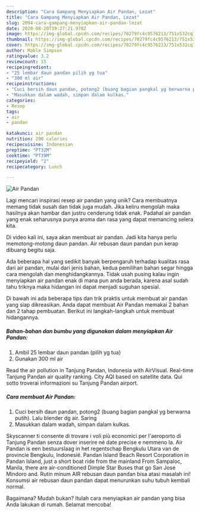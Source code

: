 ```yaml
---
description: "Cara Gampang Menyiapkan Air Pandan, Lezat"
title: "Cara Gampang Menyiapkan Air Pandan, Lezat"
slug: 2094-cara-gampang-menyiapkan-air-pandan-lezat
date: 2020-08-20T19:27:21.970Z
image: https://img-global.cpcdn.com/recipes/70279fc4c9576213/751x532cq70/air-pandan-foto-resep-utama.jpg
thumbnail: https://img-global.cpcdn.com/recipes/70279fc4c9576213/751x532cq70/air-pandan-foto-resep-utama.jpg
cover: https://img-global.cpcdn.com/recipes/70279fc4c9576213/751x532cq70/air-pandan-foto-resep-utama.jpg
author: Mable Simpson
ratingvalue: 3.2
reviewcount: 15
recipeingredient:
- "25 lembar daun pandan pilih yg tua"
- "300 ml air"
recipeinstructions:
- "Cuci bersih daun pandan, potong2 (buang bagian pangkal yg berwarna putih). Lalu blender dg air. Saring"
- "Masukkan dalam wadah, simpan dalam kulkas."
categories:
- Resep
tags:
- air
- pandan

katakunci: air pandan 
nutrition: 290 calories
recipecuisine: Indonesian
preptime: "PT32M"
cooktime: "PT39M"
recipeyield: "2"
recipecategory: Lunch

---
```



![Air Pandan](https://img-global.cpcdn.com/recipes/70279fc4c9576213/751x532cq70/air-pandan-foto-resep-utama.jpg)

Lagi mencari inspirasi resep air pandan yang unik? Cara membuatnya memang tidak susah dan tidak juga mudah. Jika keliru mengolah maka hasilnya akan hambar dan justru cenderung tidak enak. Padahal air pandan yang enak seharusnya punya aroma dan rasa yang dapat memancing selera kita.

Di video kali ini, saya akan membuat air pandan. Jadi kita hanya perlu memotong-motong daun pandan. Air rebusan daun pandan pun kerap dibuang begitu saja.

Ada beberapa hal yang sedikit banyak berpengaruh terhadap kualitas rasa dari air pandan, mulai dari jenis bahan, kedua pemilihan bahan segar hingga cara mengolah dan menghidangkannya. Tidak usah pusing kalau ingin menyiapkan air pandan enak di mana pun anda berada, karena asal sudah tahu triknya maka hidangan ini dapat menjadi suguhan spesial.


Di bawah ini ada beberapa tips dan trik praktis untuk membuat air pandan yang siap dikreasikan. Anda dapat membuat Air Pandan memakai 2 bahan dan 2 tahap pembuatan. Berikut ini langkah-langkah untuk membuat hidangannya.

<!--inarticleads1-->

##### Bahan-bahan dan bumbu yang digunakan dalam menyiapkan Air Pandan:

1. Ambil 25 lembar daun pandan (pilih yg tua)
1. Gunakan 300 ml air


Read the air pollution in Tanjung Pandan, Indonesia with AirVisual. Real-time Tanjung Pandan air quality ranking. City AQI based on satellite data. Qui sotto troverai informazioni su Tanjung Pandan airport. 

<!--inarticleads2-->

##### Cara membuat Air Pandan:

1. Cuci bersih daun pandan, potong2 (buang bagian pangkal yg berwarna putih). Lalu blender dg air. Saring
1. Masukkan dalam wadah, simpan dalam kulkas.


Skyscanner ti consente di trovare i voli più economici per l&#39;aeroporto di Tanjung Pandan senza dover inserire né date precise e nemmeno la. Air Pandan is een bestuurslaag in het regentschap Bengkulu Utara van de provincie Bengkulu, Indonesië. Pandan Island Beach Resort Corporation in Pandan Island, just a short boat ride from the mainland From Sampaloc, Manila, there are air-conditioned Dimple Star Buses that go San Jose Mindoro and. Rutin minum AIR rebusan daun pandan bisa atasi masalah ini! Konsumsi air rebusan daun pandan dapat menurunkan suhu tubuh kembali normal. 

Bagaimana? Mudah bukan? Itulah cara menyiapkan air pandan yang bisa Anda lakukan di rumah. Selamat mencoba!

